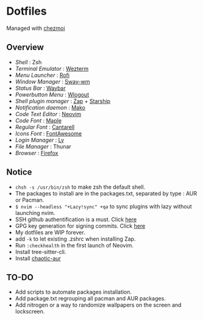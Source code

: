 # Dotfiles

Managed with [chezmoi](https://www.chezmoi.io/)

## Overview

- _Shell_ : Zsh
- _Terminal Emulator_ : [Wezterm](https://github.com/wez/wezterm)
- _Menu Launcher_ : [Rofi](https://github.com/davatorium/rofi)
- _Window Manager_ : [Sway-wm](https://github.com/swaywm/)
- _Status Bar_ : [Waybar](https://github.com/Alexays/Waybar/)
- _Powerbutton Menu_ : [Wlogout](https://github.com/ArtsyMacaw/wlogout)
- _Shell plugin manager_ : [Zap](https://github.com/zap-zsh/zap) + [Starship](https://starship.rs/)
- _Notification daemon_ : [Mako](https://github.com/emersion/mako)
- _Code Text Editor_ : [Neovim](https://github.com/neovim/neovim)
- _Code Font_ : [Maple](https://github.com/subframe7536/Maple-font/)
- _Regular Font_ : [Cantarell](https://fonts.google.com/specimen/Cantarell)
- _Icons Font_ : [FontAwesome](https://github.com/FortAwesome/Font-Awesome)
- _Login Manager_ : [Ly](https://github.com/fairyglade/ly)
- _File Manager_ : Thunar
- _Browser_ : [Firefox](https://www.mozilla.org/en-US/firefox/new/)

## Notice

- `chsh -s /usr/bin/zsh` to make zsh the default shell.
- The packages to install are in the packages.txt, separated
  by type : AUR or Pacman.
- `$ nvim --headless "+Lazy!sync" +qa` to sync plugins with lazy
  without launching nvim.
- SSH github authentification is a must. Click [here](https://docs.github.com/en/authentication/connecting-to-github-with-ssh/generating-a-new-ssh-key-and-adding-it-to-the-ssh-agent)
- GPG key generation for signing commits. Click [here](https://docs.github.com/fr/authentication/managing-commit-signature-verification/generating-a-new-gpg-key)
- My dotfiles are WIP forever.
- add `-k` to let existing .zshrc when installing Zap.
- Run `:checkhealth` in the first launch of Neovim.
- Install tree-sitter-cli.
- Install [chaotic-aur](https://aur.chaotic.cx/)

## TO-DO

- Add scripts to automate packages installation.
- Add package.txt regrouping all pacman and AUR packages.
- Add nitrogen or a way to randomize wallpapers on the screen and lockscreen.
